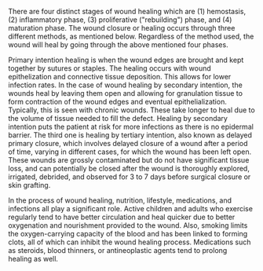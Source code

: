 There are four distinct stages of wound healing which are (1) hemostasis, (2) inflammatory phase, (3) proliferative ("rebuilding") phase, and (4) maturation phase. The wound closure or healing occurs through three different methods, as mentioned below. Regardless of the method used, the wound will heal by going through the above mentioned four phases.

Primary intention healing is when the wound edges are brought and kept together by sutures or staples. The healing occurs with wound epithelization and connective tissue deposition. This allows for lower infection rates. In the case of wound healing by secondary intention, the wounds heal by leaving them open and allowing for granulation tissue to form contraction of the wound edges and eventual epithelialization. Typically, this is seen with chronic wounds. These take longer to heal due to the volume of tissue needed to fill the defect. Healing by secondary intention puts the patient at risk for more infections as there is no epidermal barrier. The third one is healing by tertiary intention, also known as delayed primary closure, which involves delayed closure of a wound after a period of time, varying in different cases, for which the wound has been left open. These wounds are grossly contaminated but do not have significant tissue loss, and can potentially be closed after the wound is thoroughly explored, irrigated, debrided, and observed for 3 to 7 days before surgical closure or skin grafting.

In the process of wound healing, nutrition, lifestyle, medications, and infections all play a significant role. Active children and adults who exercise regularly tend to have better circulation and heal quicker due to better oxygenation and nourishment provided to the wound. Also, smoking limits the oxygen-carrying capacity of the blood and has been linked to forming clots, all of which can inhibit the wound healing process. Medications such as steroids, blood thinners, or antineoplastic agents tend to prolong healing as well.